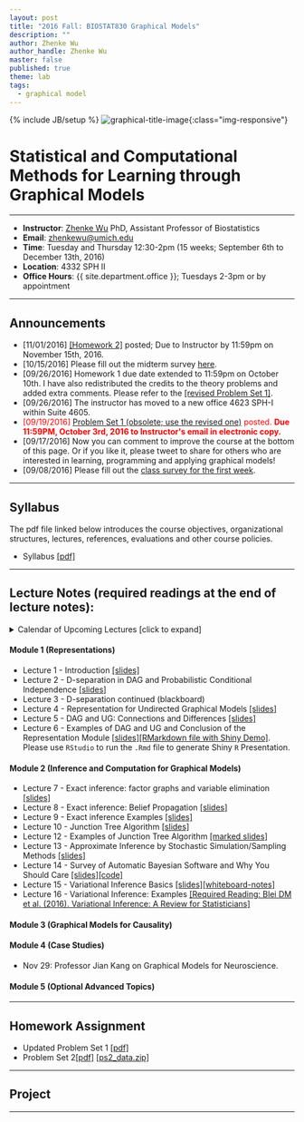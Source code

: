```yaml
---
layout: post
title: "2016 Fall: BIOSTAT830 Graphical Models"
description: ""
author: Zhenke Wu
author_handle: Zhenke Wu
master: false
published: true
theme: lab
tags: 
  - graphical model
---
```

{% include JB/setup %}
![graphical-title-image](http://d29qn7q9z0j1p6.cloudfront.net/content/roypta/371/1984/20120222/F4.large.jpg){:class="img-responsive"}

# Statistical and Computational Methods for Learning through Graphical Models
------

* **Instructor**: [Zhenke Wu](http://zhenkewu.com) PhD, Assistant Professor of Biostatistics
* **Email**: zhenkewu@umich.edu
* **Time**: Tuesday and Thursday 12:30-2pm (15 weeks; September 6th to December 13th, 2016)
* **Location**: 4332 SPH II
* **Office Hours**: {{ site.department.office }}; Tuesdays 2-3pm or by appointment

------

## Announcements

* [11/01/2016] [[Homework 2]](/assets/pdfs/slides/teaching/2016/biostat830/homework/ps2.pdf) posted; Due to Instructor by 11:59pm on November 15th, 2016.
* [10/15/2016] Please fill out the midterm survey [here](https://goo.gl/forms/AMfJ1t1d0gQbgQXI3).
* [09/26/2016] Homework 1 due date extended to 11:59pm on October 10th. I have also redistributed the credits to the theory problems and added extra comments. Please refer to the [[revised Problem Set 1]](/assets/pdfs/slides/teaching/2016/biostat830/homework/ps1_revised.pdf).
* [09/26/2016] The instructor has moved to a new office 4623 SPH-I within Suite 4605. 
* <span style="color:red;"> [09/19/2016] [Problem Set 1 (obsolete; use the revised one)](/assets/pdfs/slides/teaching/2016/biostat830/homework/ps1.pdf) posted. **Due 11:59PM, October 3rd, 2016 to Instructor's email in electronic copy.** </span>
* [09/17/2016] Now you can comment to improve the course at the bottom of this page. Or if you like it, please tweet to share for others who are interested in learning, programming and applying graphical models!
* [09/08/2016] Please fill out the [class survey for the first week](https://goo.gl/forms/q4mwWHG8RkNeJMH83).

------

## Syllabus

The pdf file linked below introduces the course objectives, organizational structures, lectures, references, evaluations and other course policies.

* Syllabus [[pdf]](/assets/pdfs/slides/teaching/2016/biostat830/BIOSTAT830-syllabus.pdf)

------

## Lecture Notes (required readings at the end of lecture notes):

<details>
  <summary>Calendar of Upcoming Lectures [click to expand]</summary>
  <div class="span3">
<div id="upcoming"></div><!--/span-->
</div>
<div class="span9">
	<iframe src="https://calendar.google.com/calendar/embed?src=m1v75gnveubh3skivkbqhsbdvk%40group.calendar.google.com&ctz=America/New_York" style=" border-width:0 " width="100%" height="600" frameborder="0" scrolling="no"></iframe>
</div><!--/span-->
</details>

#### Module 1 (Representations)
+ Lecture 1 - Introduction [[slides]](/assets/pdfs/slides/teaching/2016/biostat830/lecture_notes/Lecture1.pdf)
+ Lecture 2 - D-separation in DAG and Probabilistic Conditional Independence [[slides]](/assets/pdfs/slides/teaching/2016/biostat830/lecture_notes/Lecture2.pdf)
+ Lecture 3 - D-separation continued (blackboard)
+ Lecture 4 - Representation for Undirected Graphical Models [[slides]](/assets/pdfs/slides/teaching/2016/biostat830/lecture_notes/Lecture4.pdf)
+ Lecture 5 - DAG and UG: Connections and Differences [[slides]](/assets/pdfs/slides/teaching/2016/biostat830/lecture_notes/Lecture5.pdf)
+ Lecture 6 - Examples of DAG and UG and Conclusion of the Representation Module [[slides]](/assets/pdfs/slides/teaching/2016/biostat830/lecture_notes/Lecture6_nodemo.pdf)[[RMarkdown file with Shiny Demo]](/assets/pdfs/slides/teaching/2016/biostat830/lecture_notes/Lecture6.zip). Please use `RStudio` to run the `.Rmd` file to generate Shiny `R` Presentation.


#### Module 2 (Inference and Computation for Graphical Models)
+ Lecture 7 - Exact inference: factor graphs and variable elimination [[slides]](/assets/pdfs/slides/teaching/2016/biostat830/lecture_notes/Lecture7.html)
+ Lecture 8 - Exact inference: Belief Propagation [[slides]](/assets/pdfs/slides/teaching/2016/biostat830/lecture_notes/Lecture8.html)
+ Lecture 9 - Exact inference Examples [[slides]](/assets/pdfs/slides/teaching/2016/biostat830/lecture_notes/Lecture9.html)
+ Lecture 10 - Junction Tree Algorithm [[slides]](/assets/pdfs/slides/teaching/2016/biostat830/lecture_notes/Lecture10.html)
+ Lecture 12 - Examples of Junction Tree Algorithm [[marked slides]](/assets/pdfs/slides/teaching/2016/biostat830/lecture_notes/lecture12_inclass_marked.pdf)
+ Lecture 13 - Approximate Inference by Stochastic Simulation/Sampling Methods [[slides]](/assets/pdfs/slides/teaching/2016/biostat830/lecture_notes/Lecture13.pdf)
+ Lecture 14 - Survey of Automatic Bayesian Software and Why You Should Care [[slides]](/assets/pdfs/slides/teaching/2016/biostat830/lecture_notes/Lecture14.pdf)[[code]](/assets/pdfs/slides/teaching/2016/biostat830/lecture_notes/Lecture14code.zip)
+ Lecture 15 - Variational Inference Basics [[slides]](/assets/pdfs/slides/teaching/2016/biostat830/lecture_notes/Lecture15.html)[[whiteboard-notes]](/assets/pdfs/slides/teaching/2016/biostat830/lecture_notes/Lecture15-extra-notes.pdf)
+ Lecture 16 - Variational Inference: Examples [[Required Reading: Blei DM et al. (2016). Variational Inference: A Review for Statisticians]](https://arxiv.org/pdf/1601.00670v3.pdf)

#### Module 3 (Graphical Models for Causality)
 
#### Module 4 (Case Studies)

+ Nov 29: Professor Jian Kang on Graphical Models for Neuroscience.

#### Module 5 (Optional Advanced Topics)

------

## Homework Assignment

* Updated Problem Set 1 [[pdf]](/assets/pdfs/slides/teaching/2016/biostat830/homework/ps1_revised.pdf)
* Problem Set 2[[pdf]](/assets/pdfs/slides/teaching/2016/biostat830/homework/ps2.pdf)
[[ps2_data.zip]](/assets/pdfs/slides/teaching/2016/biostat830/homework/ps2_data.zip)


------

## Project

------



